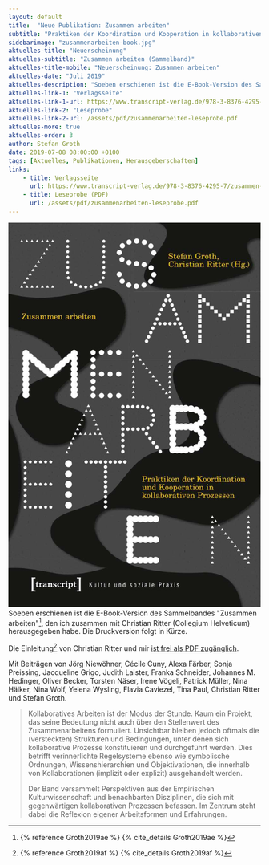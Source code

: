 ```yaml
---
layout: default
title:  "Neue Publikation: Zusammen arbeiten"
subtitle: "Praktiken der Koordination und Kooperation in kollaborativen Prozessen"
sidebarimage: "zusammenarbeiten-book.jpg"
aktuelles-title: "Neuerscheinung"
aktuelles-subtitle: "Zusammen arbeiten (Sammelband)"
aktuelles-title-mobile: "Neuerscheinung: Zusammen arbeiten"
aktuelles-date: "Juli 2019"
aktuelles-description: "Soeben erschienen ist die E-Book-Version des Sammelbandes Zusammen arbeiten, den ich zusammen mit Christian Ritter (Collegium Helveticum) herausgegeben habe. Die Druckversion folgt in Kürze."
aktuelles-link-1: "Verlagsseite"
aktuelles-link-1-url: https://www.transcript-verlag.de/978-3-8376-4295-7/zusammen-arbeiten/
aktuelles-link-2: "Leseprobe"
aktuelles-link-2-url: /assets/pdf/zusammenarbeiten-leseprobe.pdf
aktuelles-more: true
aktuelles-order: 3
author: Stefan Groth
date: 2019-07-08 08:00:00 +0100
tags: [Aktuelles, Publikationen, Herausgeberschaften]
links:
    - title: Verlagsseite
      url: https://www.transcript-verlag.de/978-3-8376-4295-7/zusammen-arbeiten/
    - title: Leseprobe (PDF)
      url: /assets/pdf/zusammenarbeiten-leseprobe.pdf
---
```

![Cover Zusammen arbeiten](/assets/img/zusammenarbeiten-book.jpg "Cover Zusammen Arbeiten") Soeben erschienen ist die E-Book-Version des Sammelbandes "Zusammen arbeiten"[^1], den ich zusammen mit Christian Ritter (Collegium Helveticum) herausgegeben habe. Die Druckversion folgt in Kürze.

Die Einleitung[^2] von Christian Ritter und mir [ist frei als PDF zugänglich](/assets/pdf/zusammenarbeiten-leseprobe.pdf).

Mit Beiträgen von Jörg Niewöhner, Cécile Cuny, Alexa Färber, Sonja Preissing, Jacqueline Grigo, Judith Laister, Franka Schneider, Johannes M. Hedinger, Oliver Becker, Torsten Näser, Irene Vögeli, Patrick Müller, Nina Hälker, Nina Wolf, Yelena Wysling, Flavia Caviezel, Tina Paul, Christian Ritter und Stefan Groth.

> Kollaboratives Arbeiten ist der Modus der Stunde. Kaum ein Projekt, das seine Bedeutung nicht auch über den Stellenwert des Zusammenarbeitens formuliert. Unsichtbar bleiben jedoch oftmals die (versteckten) Strukturen und Bedingungen, unter denen sich kollaborative Prozesse konstituieren und durchgeführt werden. Dies betrifft verinnerlichte Regelsysteme ebenso wie symbolische Ordnungen, Wissenshierarchien und Objektivationen, die innerhalb von Kollaborationen (implizit oder explizit) ausgehandelt werden.
>   
> Der Band versammelt Perspektiven aus der Empirischen Kulturwissenschaft und benachbarten Disziplinen, die sich mit gegenwärtigen kollaborativen Prozessen befassen. Im Zentrum steht dabei die Reflexion eigener Arbeitsformen und Erfahrungen.

[^1]: {% reference Groth2019ae %} {% cite_details Groth2019ae %}
[^2]: {% reference Groth2019af %} {% cite_details Groth2019af %}


